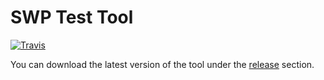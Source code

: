 # SWP Test Tool

[![Travis](https://img.shields.io/travis/fhtw-swp-tutorium/java-swp-test-tool.svg)](https://travis-ci.org/fhtw-swp-tutorium/java-swp-test-tool)

You can download the latest version of the tool under the [release](https://github.com/fhtw-swp-tutorium/java-swp-test-tool/releases) section.
